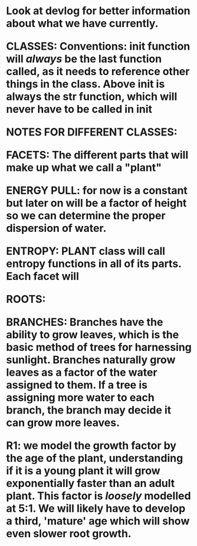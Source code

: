 

<h1>Look at devlog for better
information about what we have currently.


CLASSES:
Conventions:
 __init__ function will *always* be the last function called, as it needs to reference other things in the class.
 Above init is always the __str__ function, which will never have to be called in __init__

NOTES FOR DIFFERENT CLASSES:



FACETS: The different parts that will make up what we call a "plant"


ENERGY PULL: for now is a constant but later on will be a factor of height so we can determine the proper dispersion 
of water.

ENTROPY:
 PLANT class will call entropy functions in all of its parts. Each facet will

ROOTS:

BRANCHES:
 Branches have the ability to grow leaves, which is the basic method of trees for harnessing sunlight.
 Branches naturally grow leaves as a factor of the water assigned to them. 
 __If a tree is assigning more water to each 
 branch, the branch may decide it can grow more leaves.__

R1:
 we model the growth factor by the age of the plant, understanding if it is a young plant it will grow exponentially
 faster than an adult plant. This factor is *loosely* modelled at 5:1. We will likely have to develop a third, 
 'mature' age which will show even slower root growth.
 
 